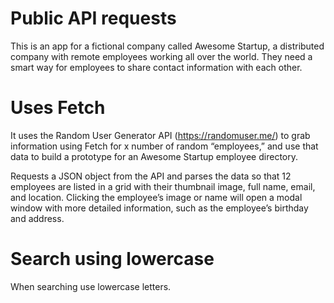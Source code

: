 # Public API requests
This is an app for a fictional company called Awesome Startup, a distributed company with remote employees working all over the world. They need a smart way for employees to share contact information with each other.

# Uses Fetch
It uses the Random User Generator API (https://randomuser.me/) to grab information using Fetch for x number of random “employees,” and use that data to build a prototype for an Awesome Startup employee directory.

Requests a JSON object from the API and parses the data so that 12 employees are listed in a grid with their thumbnail image, full name, email, and location. Clicking the employee’s image or name will open a modal window with more detailed information, such as the employee’s birthday and address.
# Search using lowercase
When searching use lowercase letters.

